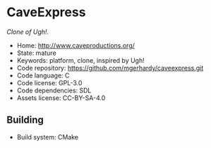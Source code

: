 # CaveExpress

_Clone of Ugh!._

- Home: http://www.caveproductions.org/
- State: mature
- Keywords: platform, clone, inspired by Ugh!
- Code repository: https://github.com/mgerhardy/caveexpress.git
- Code language: C
- Code license: GPL-3.0
- Code dependencies: SDL
- Assets license: CC-BY-SA-4.0

## Building

- Build system: CMake
